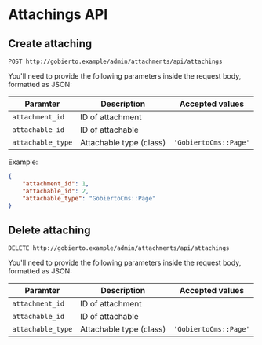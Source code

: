 # Attachings API

## Create attaching

```
POST http://gobierto.example/admin/attachments/api/attachings
```

You'll need to provide the following parameters inside the request body, formatted as JSON:

| Paramter          | Description | Accepted values |
| ----------------- | ----------- | --------------- |
| `attachment_id`   | ID of attachment        | |
| `attachable_id`   | ID of attachable        | |
| `attachable_type` | Attachable type (class) | `'GobiertoCms::Page'` |

Example:

```json
{
    "attachment_id": 1,
    "attachable_id": 2,
    "attachable_type": "GobiertoCms::Page"
}
```

## Delete attaching

```
DELETE http://gobierto.example/admin/attachments/api/attachings
```

You'll need to provide the following parameters inside the request body, formatted as JSON:

| Paramter          | Description | Accepted values |
| ----------------- | ----------- | --------------- |
| `attachment_id`   | ID of attachment        | |
| `attachable_id`   | ID of attachable        | |
| `attachable_type` | Attachable type (class) | `'GobiertoCms::Page'` |
